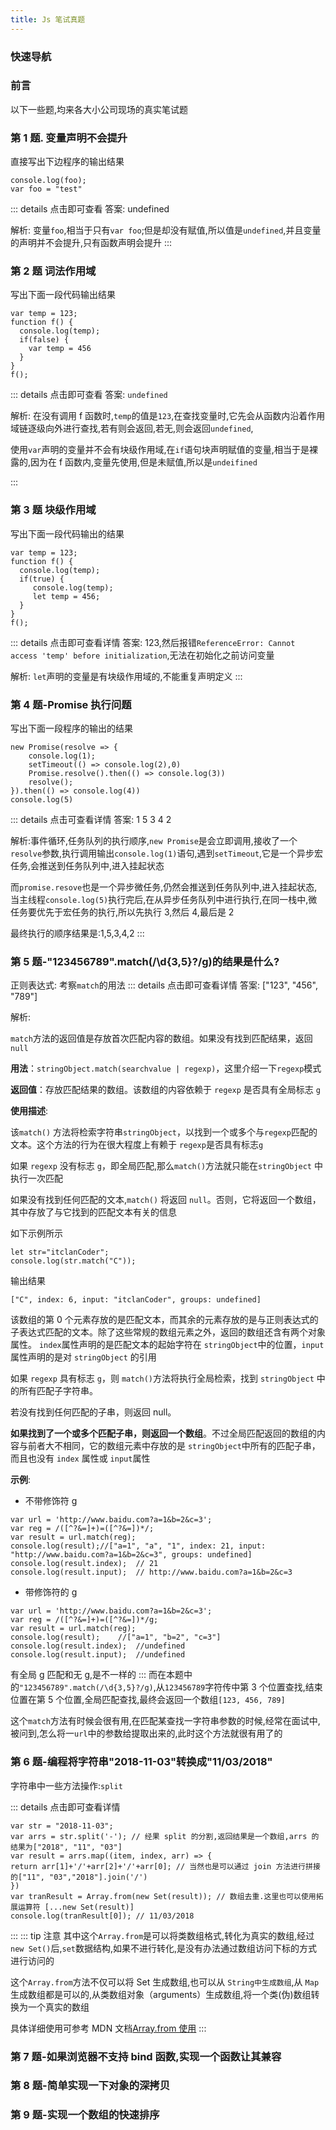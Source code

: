 ```yaml
---
title: Js 笔试真题
---
```


### 快速导航

<TOC />

### 前言

以下一些题,均来各大小公司现场的真实笔试题

### 第 1 题. 变量声明不会提升

直接写出下边程序的输出结果

```
console.log(foo);
var foo = "test"
```

::: details 点击即可查看
答案: undefined

解析: 变量`foo`,相当于只有`var foo`;但是却没有赋值,所以值是`undefined`,并且变量的声明并不会提升,只有函数声明会提升
:::

### 第 2 题 词法作用域

写出下面一段代码输出结果

```
var temp = 123;
function f() {
  console.log(temp);
  if(false) {
    var temp = 456
  }
}
f();
```

::: details 点击即可查看
答案: `undefined`

解析: 在没有调用 f 函数时,`temp`的值是`123`,在查找变量时,它先会从函数内沿着作用域链逐级向外进行查找,若有则会返回,若无,则会返回`undefined`,

使用`var`声明的变量并不会有块级作用域,在`if`语句块声明赋值的变量,相当于是裸露的,因为在 f 函数内,变量先使用,但是未赋值,所以是`undeifined`

:::

### 第 3 题 块级作用域

写出下面一段代码输出的结果

```
var temp = 123;
function f() {
  console.log(temp);
  if(true) {
     console.log(temp);
     let temp = 456;
  }
}
f();
```

::: details 点击即可查看详情
答案: 123,然后报错`ReferenceError: Cannot access 'temp' before initialization`,无法在初始化之前访问变量

解析: `let`声明的变量是有块级作用域的,不能重复声明定义
:::

### 第 4 题-Promise 执行问题

写出下面一段程序的输出的结果

```
new Promise(resolve => {
    console.log(1);
    setTimeout(() => console.log(2),0)
    Promise.resolve().then(() => console.log(3))
    resolve();
}).then(() => console.log(4))
console.log(5)
```

::: details 点击可查看详情
答案: 1 5 3 4 2

解析:事件循环,任务队列的执行顺序,`new Promise`是会立即调用,接收了一个`resolve`参数,执行调用输出`console.log(1)`语句,遇到`setTimeout`,它是一个异步宏任务,会推送到任务队列中,进入挂起状态

而`promise.resove`也是一个异步微任务,仍然会推送到任务队列中,进入挂起状态,当主线程`console.log(5)`执行完后,在从异步任务队列中进行执行,在同一栈中,微任务要优先于宏任务的执行,所以先执行 3,然后 4,最后是 2

最终执行的顺序结果是:1,5,3,4,2
:::

### 第 5 题-"123456789".match(/\d{3,5}?/g)的结果是什么?

正则表达式: 考察`match`的用法
::: details 点击即可查看详情
答案: ["123", "456", "789"]

解析:

`match`方法的返回值是存放首次匹配内容的数组。如果没有找到匹配结果，返回 `null`

**用法**：`stringObject.match(searchvalue | regexp)`，这里介绍一下`regexp`模式

**返回值**：存放匹配结果的数组。该数组的内容依赖于 `regexp` 是否具有全局标志 `g`

**使用描述**:

该`match()` 方法将检索字符串`stringObject`，以找到一个或多个与`regexp`匹配的文本。这个方法的行为在很大程度上有赖于 `regexp`是否具有标志`g`

如果 `regexp` 没有标志 `g`，即全局匹配,那么`match()`方法就只能在`stringObject` 中执行一次匹配

如果没有找到任何匹配的文本,`match()` 将返回 `null`。否则，它将返回一个数组，其中存放了与它找到的匹配文本有关的信息

如下示例所示

```
let str="itclanCoder";
console.log(str.match("C"));
```

输出结果

```
["C", index: 6, input: "itclanCoder", groups: undefined]
```

该数组的第 0 个元素存放的是匹配文本，而其余的元素存放的是与正则表达式的子表达式匹配的文本。除了这些常规的数组元素之外，返回的数组还含有两个对象属性。 `index`属性声明的是匹配文本的起始字符在 `stringObject`中的位置，`input` 属性声明的是对 `stringObject` 的引用

如果 `regexp` 具有标志 `g`，则 `match()`方法将执行全局检索，找到 `stringObject` 中的所有匹配子字符串。

若没有找到任何匹配的子串，则返回 null。

**如果找到了一个或多个匹配子串，则返回一个数组**。不过全局匹配返回的数组的内容与前者大不相同，它的数组元素中存放的是 `stringObject`中所有的匹配子串，而且也没有 `index` 属性或 `input`属性

**示例**:

- 不带修饰符 g

```
var url = 'http://www.baidu.com?a=1&b=2&c=3';
var reg = /([^?&=]+)=([^?&=])*/;
var result = url.match(reg);
console.log(result);//["a=1", "a", "1", index: 21, input: "http://www.baidu.com?a=1&b=2&c=3", groups: undefined]
console.log(result.index);  // 21
console.log(result.input);  // http://www.baidu.com?a=1&b=2&c=3

```

- 带修饰符的 g

```
var url = 'http://www.baidu.com?a=1&b=2&c=3';
var reg = /([^?&=]+)=([^?&=])*/g;
var result = url.match(reg);
console.log(result);    //["a=1", "b=2", "c=3"]
console.log(result.index);  //undefined
console.log(result.input);  //undefined
```

有全局 g 匹配和无 g,是不一样的
:::
而在本题中的`"123456789".match(/\d{3,5}?/g)`,从`123456789`字符传中第 3 个位置查找,结束位置在第 5 个位置,全局匹配查找,最终会返回一个数组`[123, 456, 789]`

这个`match`方法有时候会很有用,在匹配某查找一字符串参数的时候,经常在面试中,被问到,怎么将一`url`中的参数给提取出来的,此时这个方法就很有用了的

### 第 6 题-编程将字符串"2018-11-03"转换成"11/03/2018"

字符串中一些方法操作:`split`

::: details 点击即可查看详情

```
var str = "2018-11-03";
var arrs = str.split('-'); // 经果 split 的分割,返回结果是一个数组,arrs 的结果为["2018", "11", "03"]
var result = arrs.map((item, index, arr) => {
return arr[1]+'/'+arr[2]+'/'+arr[0]; // 当然也是可以通过 join 方法进行拼接的["11", "03","2018"].join('/')
})
var tranResult = Array.from(new Set(result)); // 数组去重.这里也可以使用拓展运算符 [...new Set(result)]
console.log(tranResult[0]); // 11/03/2018
```

:::
::: tip 注意
其中这个`Array.from`是可以将类数组格式,转化为真实的数组,经过`new Set()`后,`set`数据结构,如果不进行转化,是没有办法通过数组访问下标的方式进行访问的

这个`Array.from`方法不仅可以将 Set 生成数组,也可以从 `String中生成数组`,从 `Map`生成数组都是可以的,从类数组对象（arguments）生成数组,将一个类(伪)数组转换为一个真实的数组

具体详细使用可参考 MDN 文档[Array.from 使用](https://developer.mozilla.org/zh-CN/docs/Web/JavaScript/Reference/Global_Objects/Array/from)
:::

### 第 7 题-如果浏览器不支持 bind 函数,实现一个函数让其兼容

### 第 8 题-简单实现一下对象的深拷贝

### 第 9 题-实现一个数组的快速排序
